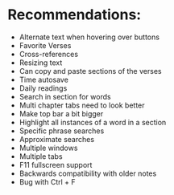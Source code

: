# Recommendations:
- Alternate text when hovering over buttons
- Favorite Verses
- Cross-references
- Resizing text
- Can copy and paste sections of the verses
- Time autosave
- Daily readings
- Search in section for words
- Multi chapter tabs need to look better
- Make top bar a bit bigger
- Highlight all instances of a word in a section
- Specific phrase searches
- Approximate searches
- Multiple windows
- Multiple tabs
- F11 fullscreen support
- Backwards compatibility with older notes
- Bug with Ctrl + F